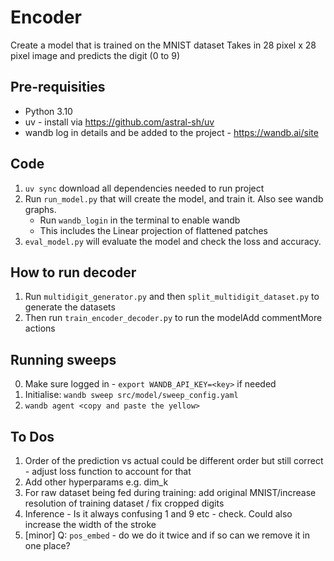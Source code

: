 # Encoder

Create a model that is trained on the MNIST dataset
Takes in 28 pixel x 28 pixel image and predicts the digit (0 to 9)


## Pre-requisities 
- Python 3.10
- uv - install via https://github.com/astral-sh/uv
- wandb log in details and be added to the project - https://wandb.ai/site

## Code
1. `uv sync` download all dependencies needed to run project
2. Run `run_model.py` that will create the model, and train it. Also see wandb graphs. 
    - Run `wandb_login` in the terminal to enable wandb
    - This includes the Linear projection of flattened patches
3. `eval_model.py` will evaluate the model and check the loss and accuracy.

## How to run decoder 
1. Run `multidigit_generator.py` and then `split_multidigit_dataset.py` to generate the datasets
2. Then run `train_encoder_decoder.py` to run the modelAdd commentMore actions

## Running sweeps
0. Make sure logged in - `export WANDB_API_KEY=<key>` if needed
1. Initialise: `wandb sweep src/model/sweep_config.yaml`
2. `wandb agent <copy and paste the yellow>`

## To Dos
1. Order of the prediction vs actual could be different order but still correct - adjust loss function to account for that
2. Add other hyperparams e.g. dim_k
3. For raw dataset being fed during training: add original MNIST/increase resolution of training dataset / fix cropped digits
3. Inference - Is it always confusing 1 and 9 etc - check. Could also increase the width of the stroke
4. [minor] Q: `pos_embed` - do we do it twice and if so can we remove it in one place?
